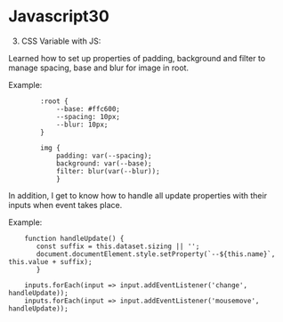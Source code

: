 # Javascript30
3) CSS Variable with JS: 

Learned how to set up properties of padding, background and filter to manage spacing, base and blur for image in root. 

Example: 

            :root {
                --base: #ffc600;
                --spacing: 10px;
                --blur: 10px;
            }

            img {
                padding: var(--spacing);
                background: var(--base);
                filter: blur(var(--blur));
                }



In addition, I get to know how to handle all update properties with their inputs when event takes place.

Example: 

        function handleUpdate() {
           const suffix = this.dataset.sizing || '';
           document.documentElement.style.setProperty(`--${this.name}`, this.value + suffix);
           }

        inputs.forEach(input => input.addEventListener('change', handleUpdate));
        inputs.forEach(input => input.addEventListener('mousemove', handleUpdate));
